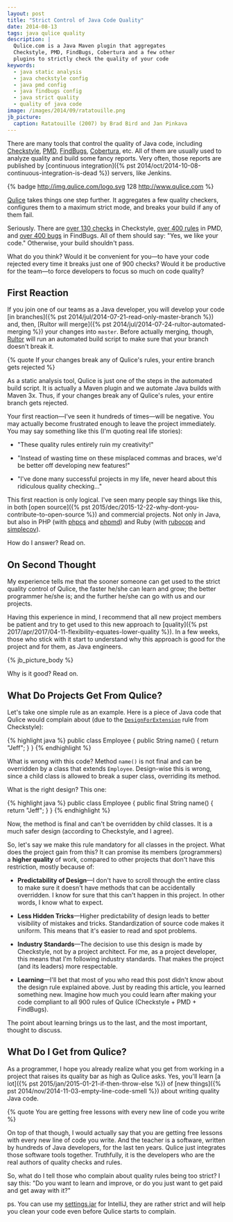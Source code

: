 ```yaml
---
layout: post
title: "Strict Control of Java Code Quality"
date: 2014-08-13
tags: java qulice quality
description: |
  Qulice.com is a Java Maven plugin that aggregates
  Checkstyle, PMD, FindBugs, Cobertura and a few other
  plugins to strictly check the quality of your code
keywords:
  - java static analysis
  - java checkstyle config
  - java pmd config
  - java findbugs config
  - java strict quality
  - quality of java code
image: /images/2014/09/ratatouille.png
jb_picture:
  caption: Ratatouille (2007) by Brad Bird and Jan Pinkava
---
```


There are many tools that control the quality of
Java code, including [Checkstyle](http://checkstyle.sourceforge.net/),
[PMD](http://pmd.sourceforge.net/),
[FindBugs](http://findbugs.sourceforge.net/),
[Cobertura](http://cobertura.github.io/cobertura/), etc.
All of them are usually used to analyze quality and build
some fancy reports. Very often, those reports are published
by [continuous integration]({% pst 2014/oct/2014-10-08-continuous-integration-is-dead %})
servers, like Jenkins.

{% badge http://img.qulice.com/logo.svg 128 http://www.qulice.com %}

[Qulice](http://www.qulice.com) takes things one step further. It
aggregates a few quality checkers, configures them to a maximum
strict mode, and breaks your build if any of them fail.

Seriously. There are
[over 130 checks](http://checkstyle.sourceforge.net/checks.html) in Checkstyle,
[over 400 rules](http://pmd.sourceforge.net/pmd-5.1.2/rules/index.html) in PMD, and
[over 400 bugs](http://findbugs.sourceforge.net/bugDescriptions.html) in FindBugs.
All of them should say: "Yes, we like your code."
Otherwise, your build shouldn't pass.

What do you think? Would it be convenient for you&mdash;to have your
code rejected every time it breaks just one of 900 checks? Would it
be productive for the team&mdash;to force developers to focus
so much on code quality?

<!--more-->

## First Reaction

If you join one of our teams as a Java developer, you will
develop your code [in branches]({% pst 2014/jul/2014-07-21-read-only-master-branch %})
and, then, [Rultor will merge]({% pst 2014/jul/2014-07-24-rultor-automated-merging %})
your changes into `master`. Before actually merging, though, [Rultor](http://www.rultor.com) will run an
automated build script to make sure that your branch doesn't break it.

{% quote If your changes break any of Qulice's rules, your entire branch gets rejected %}

As a static analysis tool, Qulice is just one of the steps in the automated
build script. It is actually a Maven plugin and we automate Java builds
with Maven 3x. Thus, if your changes break any of Qulice's rules,
your entire branch gets rejected.

Your first reaction&mdash;I've seen it hundreds of times&mdash;will be negative.
You may actually become frustrated enough to leave the project immediately.
You may say something like this (I'm quoting real life stories):

 * "These quality rules entirely ruin my creativity!"

 * "Instead of wasting time on these misplaced commas and braces, we'd be better
   off developing new features!"

 * "I've done many successful projects in my life, never heard about this
   ridiculous quality checking..."

This first reaction is only logical. I've seen many people say things like this,
in both
[open source]({% pst 2015/dec/2015-12-22-why-dont-you-contribute-to-open-source %})
and commercial projects. Not only in Java, but also
in PHP (with [phpcs](http://pear.php.net/package/PHP_CodeSniffer/)
and [phpmd](http://phpmd.org/)) and
Ruby (with [rubocop](https://github.com/bbatsov/rubocop)
and [simplecov](https://github.com/colszowka/simplecov)).

How do I answer? Read on.

## On Second Thought

My experience tells me that the sooner someone can get used to the
strict quality control of Qulice, the faster he/she can learn and grow;
the better programmer he/she is; and the further he/she can go with
us and our projects.

Having this experience in mind, I recommend that all new project members
be patient and try to get used to this new approach to
[quality]({% pst 2017/apr/2017/04-11-flexibility-equates-lower-quality %}).
In a few weeks, those who stick with it start to understand why
this approach is good for the project and for them, as Java engineers.

{% jb_picture_body %}

Why is it good? Read on.

## What Do Projects Get From Qulice?

Let's take one simple rule as an example. Here is a piece of Java
code that Qulice would complain about
(due to the [`DesignForExtension`](http://checkstyle.sourceforge.net/config_design.html#DesignForExtension) rule from Checkstyle):

{% highlight java %}
public class Employee {
  public String name() {
    return "Jeff";
  }
}
{% endhighlight %}

What is wrong with this code? Method `name()` is not final and can be overridden
by a class that extends `Employee`. Design-wise this is wrong, since a child
class is allowed to break a super class, overriding its method.

What is the right design? This one:

{% highlight java %}
public class Employee {
  public final String name() {
    return "Jeff";
  }
}
{% endhighlight %}

Now, the method is final and can't be overridden by child classes. It is
a much safer design (according to Checkstyle, and I agree).

So, let's say we make this rule mandatory for all classes in the project.
What does the project gain from this?
It can promise its members (programmers) a **higher quality** of work,
compared to other projects that don't have this restriction, mostly
because of:

 * **Predictability of Design**&mdash;I don't have to scroll through
   the entire class to make sure it doesn't have methods that can
   be accidentally overridden. I know for sure that this can't happen
   in this project. In other words, I know what to expect.

 * **Less Hidden Tricks**&mdash;Higher predictability of design leads
   to better visibility of mistakes and tricks. Standardization of source
   code makes it uniform. This means that it's easier to read and
   spot problems.

 * **Industry Standards**&mdash;The decision to use this design is
   made by Checkstyle, not by a project architect. For me, as a project
   developer, this means that I'm following industry standards. That makes
   the project (and its leaders) more respectable.

 * **Learning**&mdash;I'll bet that most of you who read this post didn't know about the
   design rule explained above. Just by reading this article, you learned
   something new. Imagine how much you could learn after making your
   code compliant to all 900 rules of Qulice (Checkstyle + PMD + FindBugs).

The point about learning brings us to the last, and the most important, thought
to discuss.

## What Do I Get from Qulice?

As a programmer, I hope you already realize what you get from working
in a project that raises its quality bar as high as Qulice asks. Yes,
you'll learn [a lot]({% pst 2015/jan/2015-01-21-if-then-throw-else %}) of
[new things]({% pst 2014/nov/2014-11-03-empty-line-code-smell %})
about writing quality Java code.

{% quote You are getting free lessons with every new line of code you write %}

On top of that though, I would actually say that you are getting free lessons with every
new line of code you write. And the teacher is a software, written
by hundreds of Java developers, for the last ten years. Qulice just
integrates those software tools together. Truthfully, it is the developers who are the
real authors of quality checks and rules.

So, what do I tell those who complain about quality rules being too strict?
I say this: "Do you want to learn and improve, or do you just want to get paid
and get away with it?"

ps. You can use my [settings.jar](http://img.teamed.io/settings.jar)
for IntelliJ, they are rather strict and will help you clean your
code even before Qulice starts to complain.
